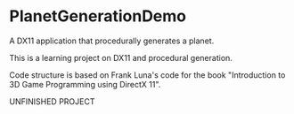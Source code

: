 # PlanetGenerationDemo
A DX11 application that procedurally generates a planet.

This is a learning project on DX11 and procedural generation. 

Code structure is based on Frank Luna's code for the book "Introduction to 3D Game Programming using DirectX 11".

UNFINISHED PROJECT
